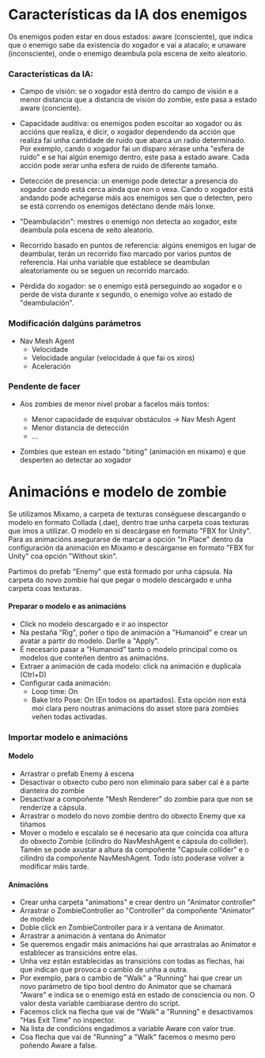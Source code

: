 # Características da IA dos enemigos

Os enemigos poden estar en dous estados: aware (consciente), que indica que o enemigo sabe da existencia do xogador e vai a atacalo; e unaware (inconsciente), onde o enemigo deambula pola escena de xeito aleatorio.

### Características da IA:

- Campo de visión: se o xogador está dentro do campo de visión e a menor distancia que a distancia de visión do zombie, este pasa a estado aware (conciente).

- Capacidade auditiva: os enemigos poden escoitar ao xogador ou ás accións que realiza, é dicir, o xogador dependendo da acción que realiza fai unha cantidade de ruido que abarca un radio determinado. Por exemplo, cando o xogador fai un disparo xérase unha "esfera de ruido" e se hai algún enemigo dentro, este pasa a estado aware. Cada acción pode xerar unha esfera de ruido de diferente tamaño.

- Detección de presencia: un enemigo pode detectar a presencia do xogador cando está cerca aínda que non o vexa. Cando o xogador está andando pode achegarse máis aos enemigos sen que o detecten, pero se está correndo os enemigos detéctano dende máis lonxe.

- "Deambulación": mestres o enemigo non detecta ao xogador, este deambula pola escena de xeito aleatorio.

- Recorrido basado en puntos de referencia: algúns enemigos en lugar de deambular, terán un recorrido fixo marcado por varios puntos de referencia. Hai unha variable que establece se deambulan aleatoriamente ou se seguen un recorrido marcado.

- Pérdida do xogador: se o enemigo está perseguindo ao xogador e o perde de vista durante x segundo, o enemigo volve ao estado de "deambulación".

### Modificación dalgúns parámetros

- Nav Mesh Agent
	- Velocidade
	- Velocidade angular (velocidade á que fai os xiros)
	- Aceleración


### Pendente de facer
- Aos zombies de menor nivel probar a facelos máis tontos: 
	- Menor capacidade de esquivar obstáculos -> Nav Mesh Agent
	- Menor distancia de detección
	- ...

- Zombies que estean en estado "biting" (animación en mixamo) e que desperten ao detectar ao xogador

# Animacións e modelo de zombie
Se utilizamos Mixamo, a carpeta de texturas conséguese descargando o modelo en formato Collada (.dae), dentro trae unha carpeta coas texturas que imos a utilizar. O modelo en si descárgase en formato "FBX for Unity". Para as animacións asegurarse de marcar a opción "In Place" dentro da configuración da animación en Mixamo e descárganse en formato "FBX for Unity" coa opción "Without skin".

Partimos do prefab "Enemy" que está formado por unha cápsula. Na carpeta do novo zombie hai que pegar o modelo descargado e unha carpeta coas texturas.

#### Preparar o modelo e as animacións
- Click no modelo descargado e ir ao inspector
- Na pestaña "Rig", poñer o tipo de animación a "Humanoid" e crear un avatar a partir do modelo. Darlle a "Apply".
- É necesario pasar a "Humanoid" tanto o modelo principal como os modelos que conteñen dentro as animacións.
- Extraer a animación de cada modelo: click na animación e duplicala (Ctrl+D)
- Configurar cada animación:
	- Loop time: On
	- Bake Into Pose: On (En todos os apartados). Esta opción non está moi clara pero noutras animacións do asset store para zombies veñen todas activadas.

### Importar modelo e animacións

#### Modelo
- Arrastrar o prefab Enemy á escena
- Desactivar o obxecto cubo pero non eliminalo para saber cal é a parte dianteira do zombie
- Desactivar a compoñente "Mesh Renderer" do zombie para que non se renderize a cápsula.
- Arrastrar o modelo do novo zombie dentro do obxecto Enemy que xa tiñamos
- Mover o modelo e escalalo se é necesario ata que coincida coa altura do obxecto Zombie (cilindro do NavMeshAgent e cápsula do collider). Tamén se pode axustar a altura da compoñente "Capsule collider" e o cilindro da compoñente NavMeshAgent. Todo isto poderase volver a modificar máis tarde.

#### Animacións
- Crear unha carpeta "animations" e crear dentro un "Animator controller"
- Arrastrar o ZombieController ao "Controller" da compoñente "Animator" de modelo
- Doble click en ZombieController para ir á ventana de Animator.
- Arrastrar a animación á ventana do Animator
- Se queremos engadir máis animacións hai que arrastralas ao Animator e establecer as transicións entre elas.
- Unha vez están establecidas as transicións con todas as flechas, hai que indican que provoca o cambio de unha a outra.
- Por exemplo, para o cambio de "Walk" a "Running" hai que crear un novo parámetro de tipo bool dentro do Animator que se chamará "Aware" e indica se o enemigo está en estado de consciencia ou non. O valor desta variable cambiarase dentro do script.
- Facemos click na flecha que vai de "Walk" a "Running" e desactivamos "Has Exit Time" no inspector.
- Na lista de condicións engadimos a variable Aware con valor true.
- Coa flecha que vai de "Running" a "Walk" facemos o mesmo pero poñendo Aware a false.

